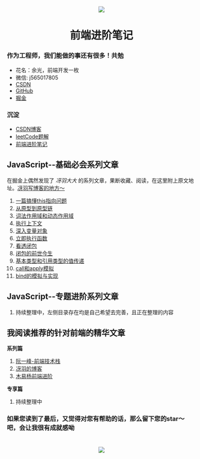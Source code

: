 <!--
 * @desc:
 * @Author: 余光
 * @Email: webbj97@163.com
 * @Date: 2019-11-19 11:13:07
-->

<h1 align=center>
    <img src="./Images/common/logo.png"/>
</h1>
<h1 align=center>前端进阶笔记</h1>

### 作为工程师，我们能做的事还有很多！共勉

* 花名：余光，前端开发一枚
* 微信: j565017805
* [CSDN](https://blog.csdn.net/jbj6568839z)
* [GitHub](https://github.com/webbj97)
* [掘金](https://juejin.im/user/5c0726c6f265da613b6f8dab/posts)

### 沉淀

* [CSDN博客](https://blog.csdn.net/jbj6568839z)
* [leetCode题解](https://webbj97.github.io/leetCode-Js/)
* [前端进阶笔记](https://webbj97.github.io/summary/)

## JavaScript--基础必会系列文章
在掘金上偶然发现了 _冴羽大大_ 的系列文章，果断收藏、阅读，在这里附上原文地址。[冴羽写博客的地方～](https://github.com/mqyqingfeng/Blog)

1. [一篇搞懂this指向问题](./Js内功/1.一篇搞懂this指向问题.md)
2. [从原型到原型链](./Js内功/2.从原型到原型链.md)
3. [词法作用域和动态作用域](./Js内功/3.JavaScript中的作用域.md)
4. [执行上下文](./Js内功/4.执行上下文.md)
5. [深入变量对象](./Js内功/5.深入变量对象.md)
6. [立即执行函数](./Js内功/6.立即执行函数.md)
7. [看透闭包](./Js内功/7.闭包.md)
8. [闭包的前世今生](./Js内功/8.闭包的前世今生.md)
9. [基本类型和引用类型的值传递](./Js内功/9.基本类型和引用类型的值传递.md)
10. [call和apply模拟](./Js内功/10.call和apply模拟.md)
11. [bind的模拟与实现](./Js内功/11.bind的模拟与实现.md)

## JavaScript--专题进阶系列文章

1. 持续整理中，左侧目录存在均是自己希望去完善，且正在整理的内容

## 我阅读推荐的针对前端的精华文章

**系列篇**

1. [阮一峰-前端技术栈](https://github.com/ruanyf/jstraining/blob/master/docs/history.md)
2. [冴羽的博客](https://github.com/mqyqingfeng/Blog)
3. [木易杨前端进阶](https://muyiy.cn/)

**专享篇**

1. 持续整理中


### 如果您读到了最后，又觉得对您有帮助的话，那么留下您的star～吧，会让我很有成就感呦

<h1 align=center>
    <img src="./Images/common/star.png"/>
</h1>


